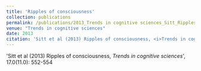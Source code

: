 ```yaml
---
title: 'Ripples of consciousness'
collection: publications
permalink: /publications/2013_Trends in cognitive sciences_Sitt_Ripplesofconsciousness
venue: "Trends in cognitive sciences"
date: 2013
citation: 'Sitt et al (2013) Ripples of consciousness, <i>Trends in cognitive sciences</i>', 17.0(11.0): 552-554
---
```

'Sitt et al (2013) Ripples of consciousness, <i>Trends in cognitive sciences</i>', 17.0(11.0): 552-554
